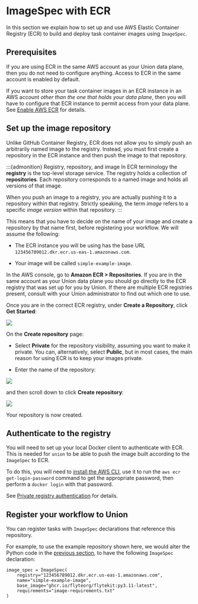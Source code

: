 # ImageSpec with ECR

In this section we explain how to set up and use AWS Elastic Container Registry (ECR) to build and deploy task container images using `ImageSpec`.

## Prerequisites

If you are using ECR in the same AWS account as your Union data plane, then you do not need to configure anything. Access to ECR in the same account is enabled by default.

If you want to store your task container images in an ECR instance in an AWS account _other than the one that holds your data plane_, then you will have to configure that ECR instance to permit access from your data plane. See [Enable AWS ECR](../../../integrations/enabling-aws-resources/enabling-aws-ecr) for details.

## Set up the image repository

Unlike GitHub Container Registry, ECR does not allow you to simply push an arbitrarily named image to the registry. Instead, you must first create a repository in the ECR instance and then push the image to that repository.

:::{admonition} Registry, repository, and image
In ECR terminology the **registry** is the top-level storage service. The registry holds a collection of **repositories**. Each repository corresponds to a named image and holds all versions of that image.

When you push an image to a registry, you are actually pushing it to a repository within that registry. Strictly speaking, the term *image* refers to a specific *image version* within that repository.
:::


This means that you have to decide on the name of your image and create a repository by that name first, before registering your workflow. We will assume the following:

* The ECR instance you will be using has the base URL `123456789012.dkr.ecr.us-eas-1.amazonaws.com`.

* Your image will be called `simple-example-image`.

In the AWS console, go to **Amazon ECR > Repositories**. If you are in the same account as your Union data plane you should go directly to the ECR registry that was set up for you by Union. If there are multiple ECR registries present, consult with your Union administrator to find out which one to use.

Once you are in the correct ECR registry, under **Create a Repository**, click **Get Started**:

![](/_static/images/create-repository-1.png)

On the **Create repository** page:

* Select **Private** for the repository visibility, assuming you want to make it private. You can, alternatively, select **Public**, but in most cases, the main reason for using ECR is to keep your images private.

* Enter the name of the repository:

![](/_static/images/create-repository-2.png)

and then scroll down to click **Create repository**:

![](/_static/images/create-repository-3.png)

Your repository is now created.

## Authenticate to the registry

You will need to set up your local Docker client to authenticate with ECR. This is needed for `union` to be able to push the image built according to the `ImageSpec` to ECR.

To do this, you will need to [install the AWS CLI](https://docs.aws.amazon.com/cli/latest/userguide/getting-started-install.html), use it to run the `aws ecr get-login-password` command to get the appropriate password, then perform a `docker login` with that password.

See [Private registry authentication](https://docs.aws.amazon.com/AmazonECR/latest/userguide/registry_auth.html) for details.

## Register your workflow to Union

You can register tasks with `ImageSpec` declarations that reference this repository.

For example, to use the example repository shown here, we would alter the Python code in the [previous section](./index.md), to have the following `ImageSpec` declaration:

```{code-block} python
image_spec = ImageSpec(
    registry="123456789012.dkr.ecr.us-eas-1.amazonaws.com",
    name="simple-example-image",
    base_image="ghcr.io/flyteorg/flytekit:py3.11-latest",
    requirements="image-requirements.txt"
)
```

